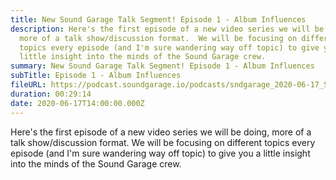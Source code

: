 ```yaml
---
title: New Sound Garage Talk Segment! Episode 1 - Album Influences
description: Here's the first episode of a new video series we will be doing,
  more of a talk show/discussion format.  We will be focusing on different
  topics every episode (and I'm sure wandering way off topic) to give you a
  little insight into the minds of the Sound Garage crew.
summary: New Sound Garage Talk Segment! Episode 1 - Album Influences
subTitle: Episode 1 - Album Influences
fileURL: https://podcast.soundgarage.io/podcasts/sndgarage_2020-06-17_S1E1.mp3
duration: 00:29:14
date: 2020-06-17T14:00:00.000Z
---
```

Here's the first episode of a new video series we will be doing, more of a talk show/discussion format.  We will be focusing on different topics every episode (and I'm sure wandering way off topic) to give you a little insight into the minds of the Sound Garage crew.